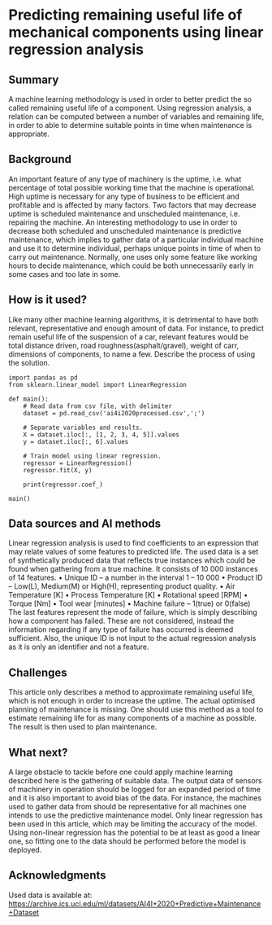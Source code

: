 # Predicting remaining useful life of mechanical components using linear regression analysis

## Summary 
A machine learning methodology is used in order to better predict the so called remaining useful life of a component. Using regression analysis, a relation can be computed between a number of variables and remaining life, in order to able to determine suitable points in time when maintenance is appropriate.

## Background
An important feature of any type of machinery is the uptime, i.e. what percentage of total possible working time that the machine is operational. High uptime is necessary for any type of business to be efficient and profitable and is affected by many factors. Two factors that may decrease uptime is scheduled maintenance and unscheduled maintenance, i.e. repairing the machine. An interesting methodology to use in order to decrease both scheduled and unscheduled maintenance is predictive maintenance, which implies to gather data of a particular individual machine and use it to determine individual, perhaps unique points in time of when to carry out maintenance. Normally, one uses only some feature like working hours to decide maintenance, which could be both unnecessarily early in some cases and too late in some. 

## How is it used?
Like many other machine learning algorithms, it is detrimental to have both relevant, representative and enough amount of data. For instance, to predict remain useful life of the suspension of a car, relevant features would be total distance driven, road roughness(asphalt/gravel), weight of carr, dimensions of components, to name a few. 
Describe the process of using the solution.

```
import pandas as pd
from sklearn.linear_model import LinearRegression

def main():
    # Read data from csv file, with delimiter
    dataset = pd.read_csv('ai4i2020processed.csv',';')

    # Separate variables and results.
    X = dataset.iloc[:, [1, 2, 3, 4, 5]].values
    y = dataset.iloc[:, 6].values

    # Train model using linear regression.
    regressor = LinearRegression()
    regressor.fit(X, y)

    print(regressor.coef_)

main()

```


## Data sources and AI methods
Linear regression analysis is used to find coefficients to an expression that may relate values of some features to predicted life. 
The used data is a set of synthetically produced data that reflects true instances which could be found when gathering from a true machine. It consists of 10 000 instances of 14 features. 
•	Unique ID – a number in the interval 1 – 10 000
•	Product ID – Low(L), Medium(M) or High(H), representing product quality.
•	Air Temperature [K]
•	Process Temperature [K]
•	Rotational speed [RPM]
•	Torque [Nm]
•	Tool wear [minutes]
•	Machine failure – 1(true) or 0(false)
The last features represent the mode of failure, which is simply describing how a component has failed. These are not considered, instead the information regarding if any type of failure has occurred is deemed sufficient. Also, the unique ID is not input to the actual regression analysis as it is only an identifier and not a feature. 		


## Challenges
This article only describes a method to approximate remaining useful life, which is not enough in order to increase the uptime. The actual optimised planning of maintenance is missing. One should use this method as a tool to estimate remaining life for as many components of a machine as possible. The result is then used to plan maintenance.

## What next?
A large obstacle to tackle before one could apply machine learning described here is the gathering of suitable data. The output data of sensors of machinery in operation should be logged for an expanded period of time and it is also important to avoid bias of the data. For instance, the machines used to gather data from should be representative for all machines one intends to use the predictive maintenance model.
Only linear regression has been used in this article, which may be limiting the accuracy of the model. Using non-linear regression has the potential to be at least as good a linear one, so fitting one to the data should be performed before the model is deployed. 

## Acknowledgments
Used data is available at:
https://archive.ics.uci.edu/ml/datasets/AI4I+2020+Predictive+Maintenance+Dataset
